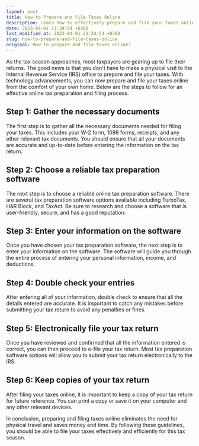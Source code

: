 ```yaml
---
layout: post
title: How to Prepare and File Taxes Online
description: Learn how to effectively prepare and file your taxes online with these easy steps.
date: 2023-04-01 21:34:54 +0300
last_modified_at: 2023-04-01 21:34:54 +0300
slug: how-to-prepare-and-file-taxes-online
original: How to prepare and file taxes online?
---
```

As the tax season approaches, most taxpayers are gearing up to file their returns. The good news is that you don't have to make a physical visit to the Internal Revenue Service (IRS) office to prepare and file your taxes. With technology advancements, you can now prepare and file your taxes online from the comfort of your own home. Below are the steps to follow for an effective online tax preparation and filing process.

## Step 1: Gather the necessary documents

The first step is to gather all the necessary documents needed for filing your taxes. This includes your W-2 form, 1099 forms, receipts, and any other relevant tax documents. You should ensure that all your documents are accurate and up-to-date before entering the information on the tax return.

## Step 2: Choose a reliable tax preparation software

The next step is to choose a reliable online tax preparation software. There are several tax preparation software options available including TurboTax, H&R Block, and TaxAct. Be sure to research and choose a software that is user-friendly, secure, and has a good reputation.

## Step 3: Enter your information on the software

Once you have chosen your tax preparation software, the next step is to enter your information on the software. The software will guide you through the entire process of entering your personal information, income, and deductions.

## Step 4: Double check your entries

After entering all of your information, double check to ensure that all the details entered are accurate. It is important to catch any mistakes before submitting your tax return to avoid any penalties or fines.

## Step 5: Electronically file your tax return

Once you have reviewed and confirmed that all the information entered is correct, you can then proceed to e-file your tax return. Most tax preparation software options will allow you to submit your tax return electronically to the IRS.

## Step 6: Keep copies of your tax return

After filing your taxes online, it is important to keep a copy of your tax return for future reference. You can print a copy or save it on your computer and any other relevant devices.

In conclusion, preparing and filing taxes online eliminates the need for physical travel and saves money and time. By following these guidelines, you should be able to file your taxes effectively and efficiently for this tax season.